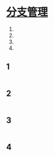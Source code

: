 # [分支管理](./branch_manage.md)
1. [](#1)
2. [](#2)
3. [](#3)
4. [](#4)  
## 1
```
```  
## 2
```
```  
## 3
```
```  
## 4
```
```  
